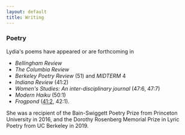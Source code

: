 ```yaml
---
layout: default
title: Writing
---
```


### Poetry

Lydia's poems have appeared or are forthcoming in 
* *Bellingham Review*
* *The Columbia Review*
* *Berkeley Poetry Review* (51) and *MIDTERM* 4
* *Indiana Review* (41:2)
* *Women's Studies: An inter-disciplinary journal* (47:6, 47:7)
* *Modern Haiku* (50:1)
* *Frogpond* ([41:2](/poems/blackberry.md), 42:1).

She was a recipient of the Bain-Swiggett Poetry Prize from Princeton University in 2016, and the Dorothy Rosenberg Memorial Prize in Lyric Poetry from UC Berkeley in 2019.



